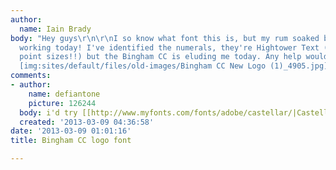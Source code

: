 ```yaml
---
author:
  name: Iain Brady
body: "Hey guys\r\n\r\nI so know what font this is, but my rum soaked brain just isn't
  working today! I've identified the numerals, they're Hightower Text (set at different
  point sizes!!) but the Bingham CC is eluding me today. Any help would be most appreciated.\r\n\r\n
  [img:sites/default/files/old-images/Bingham CC New Logo (1)_4905.jpg]"
comments:
- author:
    name: defiantone
    picture: 126244
  body: i'd try [[http://www.myfonts.com/fonts/adobe/castellar/|Castellar]]
  created: '2013-03-09 04:36:58'
date: '2013-03-09 01:01:16'
title: Bingham CC logo font

---
```

